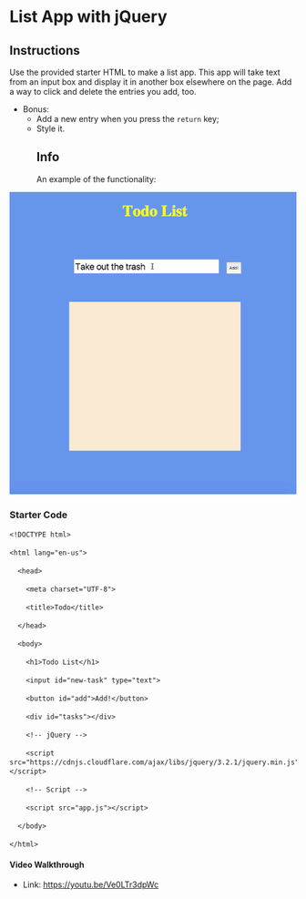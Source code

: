 # List App with jQuery

## Instructions

Use the provided starter HTML to make a list app. This app will take text from an input box and display it in another box elsewhere on the page. Add a way to click and delete the entries you add, too.

* Bonus:
  * Add a new entry when you press the `return` key;
  * Style it.
    ## Info
    An example of the functionality:

![gif](make_this.gif)

### Starter Code

```
<!DOCTYPE html>

<html lang="en-us">

  <head>

    <meta charset="UTF-8">

    <title>Todo</title>

  </head>

  <body>

    <h1>Todo List</h1>

    <input id="new-task" type="text">

    <button id="add">Add!</button>

    <div id="tasks"></div>

    <!-- jQuery -->

    <script src="https://cdnjs.cloudflare.com/ajax/libs/jquery/3.2.1/jquery.min.js"></script>

    <!-- Script -->

    <script src="app.js"></script>

  </body>

</html>
```

#### Video Walkthrough

* Link: <https://youtu.be/Ve0LTr3dpWc>
